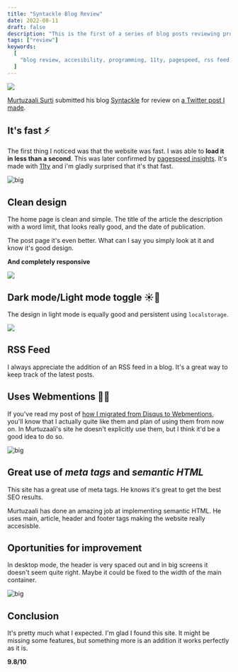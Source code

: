 ```yaml
---
title: "Syntackle Blog Review"
date: 2022-08-11
draft: false
description: "This is the first of a series of blog posts reviewing programming blogs from creators."
tags: ["review"]
keywords:
  [
    "blog review, accesibility, programming, 11ty, pagespeed, rss feed, webmentions",
  ]
---
```


![](https://i.imgur.com/SAaYjRX.png)

[Murtuzaali Surti](https://twitter.com/murtuza_surti) submitted his blog [Syntackle](https://syntackle.live) for review on [a Twitter post I made](https://twitter.com/DatsGabs/status/1557576403176112129).

## It's fast ⚡

The first thing I noticed was that the website was fast. I was able to **load it in less than a second**. This was later confirmed by [pagespeed insights](https://pagespeed.web.dev/). It's made with [11ty](https://www.11ty.dev/) and i'm gladly surprised that it's that fast.

![big](https://i.imgur.com/A6o2s1L.png)

## Clean design

The home page is clean and simple. The title of the article the description with a word limit, that looks really good, and the date of publication.

The post page it's even better. What can I say you simply look at it and know it's good design.

**And completely responsive**

![](https://i.imgur.com/38zRd1Z.png)

## Dark mode/Light mode toggle ☀️🌙

The design in light mode is equally good and persistent using `localstorage`.

![](https://i.imgur.com/GYnf6S6.png)

## RSS Feed

I always appreciate the addition of an RSS feed in a blog. It's a great way to keep track of the latest posts.

## Uses Webmentions 🙌🙌

If you've read my post of [how I migrated from Disqus to Webmentions](https://gabriellazcano.com/blog/why-you-might-replace-disqus-with-webmentions/), you'll know that I actually quite like them and plan of using them from now on. In Murtuzaali's site he doesn't explicitly use them, but I think it'd be a good idea to do so.

![big](https://i.imgur.com/wEii3NR.png)

## Great use of _meta tags_ and _semantic HTML_

This site has a great use of meta tags. He knows it's great to get the best SEO results.

Murtuzaali has done an amazing job at implementing semantic HTML. He uses main, article, header and footer tags making the website really accesisble.

## Oportunities for improvement

In desktop mode, the header is very spaced out and in big screens it doesn't seem quite right. Maybe it could be fixed to the width of the main container.

![big](https://i.imgur.com/6bwQNkV.png)

## Conclusion

It's pretty much what I expected. I'm glad I found this site. It might be missing some features, but something more is an addition it works perfectly as it is.

**9.8/10**

